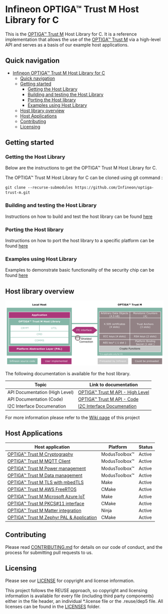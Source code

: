 
# Infineon OPTIGA™ Trust M Host Library for C

This is the [OPTIGA™ Trust M](https://www.infineon.com/optiga-trust) Host Library for C. It is a reference implementation that allows the use of the [OPTIGA™ Trust M](https://www.infineon.com/optiga-trust) via a high-level API and serves as a basis of our example host applications.

## Quick navigation

- [Infineon OPTIGA™ Trust M Host Library for C](#infineon-optiga-trust-m-host-library-for-c)
  - [Quick navigation](#quick-navigation)
  - [Getting started](#getting-started)
    - [Getting the Host Library](#getting-the-host-library)
    - [Building and testing the Host Library](#building-and-testing-the-host-library)
    - [Porting the Host library](#porting-the-host-library)
    - [Examples using Host Library](#examples-using-host-library)
  - [Host library overview](#host-library-overview)
  - [Host Applications](#host-applications)
  - [Contributing](#contributing)
  - [Licensing](#licensing)

## Getting started

### Getting the Host Library

Below are the instructions to get the OPTIGA&trade; Trust M Host Library for C.

The OPTIGA&trade; Trust M Host Library for C can be cloned using git command :

    git clone --recurse-submodules https://github.com/Infineon/optiga-trust-m.git

### Building and testing the Host Library

Instructions on how to build and test the host library can be found [here](tests/README.md)

### Porting the Host library 

Instructions on how to port the host library to a specific platform can be found [here](extras/pal/README.md)

### Examples using Host Library

Examples to demonstrate basic functionality of the security chip can be found [here](examples/README.md)

## Host library overview

![](docs/images/optiga_trust_m_system_block_diagram.png)

The following documentation is available for the host library.

| Topic | Link to documentation                                                                                                                                              |
| ----- | ---------------------------------------------------------------------------------------------------------------------------------------------------------------------- |
| API Documentation (High Level) | [OPTIGA™ Trust M API - High Level](https://github.com/Infineon/optiga-trust-m-overview/blob/main/docs/pdf/OPTIGA_Trust_M_Solution_Reference_Manual_v3.60.pdf)                           |
| API Documentation (Code)  | [OPTIGA™ Trust M API - Code](https://infineon.github.io/optiga-trust-m/index.html)                                |
| I2C Interface Documenation   | [I2C Interface Documenation](https://github.com/Infineon/optiga-trust-m-overview/blob/main/docs/pdf/Infineon_I2C_Protocol_v2.03.pdf) |



For more information please refer to the [Wiki page](https://github.com/Infineon/optiga-trust-m/wiki) of this project

## Host Applications

| Host application                                                                                                                                         | Platform      | Status |
| -------------------------------------------------------------------------------------------------------------------------------------------------------- | ------------- | ------ |
| [OPTIGA™ Trust M Cryptography](https://github.com/Infineon/mtb-example-optiga-crypto)                                                                    | ModusToolbox™ | Active |
| [OPTIGA™ Trust M MQTT Client](https://github.com/Infineon/mtb-example-optiga-mqtt-client)                                                                | ModusToolbox™ | Active |
| [OPTIGA™ Trust M Power management](https://github.com/Infineon/mtb-example-optiga-power-management)                                                      | ModusToolbox™ | Active |
| [OPTIGA™ Trust M Data management](https://github.com/Infineon/mtb-example-optiga-data-management)                                                        | ModusToolbox™ | Active |
| [OPTIGA™ Trust M TLS with mbedTLS](https://github.com/Infineon/mbedtls-optiga-trust-m)                                                                   | Make          | Active |
| [OPTIGA™ Trust M AWS FreeRTOS](https://github.com/Infineon/amazon-freertos-optiga-trust)                                                                 | CMake         | Active |
| [OPTIGA™ Trust M Microsoft Azure IoT](https://github.com/Infineon/azure-esp32-optiga-trust/)                                                             | Make          | Active |
| [OPTIGA™ Trust M PKCS#11 interface](https://github.com/Infineon/pkcs11-optiga-trust-m)                                                                   | CMake         | Active |
| [OPTIGA™ Trust M Matter integration](https://github.com/project-chip/connectedhomeip/tree/master/examples/lock-app/infineon/psoc6#building-with-optiga-trust-m-as-hsm) | Ninja         | Active |
| [OPTIGA™ Trust M Zephyr PAL & Application](https://github.com/Infineon/optiga-trust-m-zephyr)                                          | CMake         | Active |


## Contributing

Please read [CONTRIBUTING.md](CONTRIBUTING.md) for details on our code of conduct, and the process for submitting pull requests to us.

## Licensing
   
Please see our [LICENSE](LICENSE) for copyright and license information.
   
This project follows the REUSE approach, so copyright and licensing information is available for every file (including third party components) either in the file header, an individual *.license file or the .reuse/dep5 file. All licenses can be found in the [LICENSES](LICENSES) folder.
